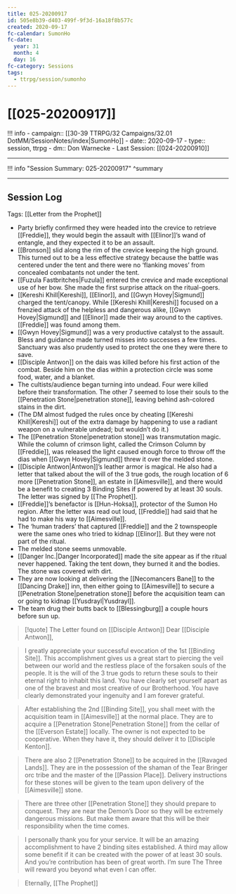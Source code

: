 ```yaml
---
title: 025-20200917
id: 505e8b39-d403-499f-9f3d-16a18f8b577c
created: 2020-09-17
fc-calendar: SumonHo
fc-date:
  year: 31
  month: 4
  day: 16
fc-category: Sessions
tags:
  - ttrpg/session/sumonho
---
```


# [[025-20200917]]

!!! info
    - campaign:: [[30-39 TTRPG/32 Campaigns/32.01 DotMM/SessionNotes/index|SumonHo]]
    - date:: 2020-09-17
    - type:: session, ttrpg
    - dm:: Don Warnecke
    - Last Session: [[024-20200910]]


---

!!! info "Session Summary: 025-20200917"
    ^summary

---

## Session Log

Tags: [[Letter from the Prophet]]

- Party briefly confirmed they were headed into the crevice to retrieve [[Freddie]], they would begin the assault with [[Elinor]]’s wand of entangle, and they expected it to be an assault.
- [[Bronson]] slid along the rim of the crevice keeping the high ground. This turned out to be a less effective strategy because the battle was centered under the tent and there were no ‘flanking moves’ from concealed combatants not under the tent.
- [[Fuzula Fastbritches|Fuzula]] entered the crevice and made exceptional use of her bow. She made the first surprise attack on the ritual-goers.
- [[Kereshi Khill|Kereshi]], [[Elinor]], and [[Gwyn Hovey|Sigmund]] charged the tent/canopy. While [[Kereshi Khill|Kereshi]] focused on a frenzied attack of the helpless and dangerous alike, [[Gwyn Hovey|Sigmund]] and [[Elinor]] made their way around to the captives. [[Freddie]] was found among them.
- [[Gwyn Hovey|Sigmund]] was a very productive catalyst to the assault. Bless and guidance made turned misses into successes a few times. Sanctuary was also prudently used to protect the one they were there to save.
- [[Disciple Antwon]] on the dais was killed before his first action of the combat. Beside him on the dias within a protection circle was some food, water, and a blanket.
- The cultists/audience began turning into undead. Four were killed before their transformation. The other 7 seemed to lose their souls to the [[Penetration Stone|penetration stone]], leaving behind ash-colored stains in the dirt.  
- (The DM almost fudged the rules once by cheating [[Kereshi Khill|Kereshi]] out of the extra damage by happening to use a radiant weapon on a vulnerable undead; but wouldn’t do it.)
- The [[Penetration Stone|penetration stone]] was transmutation magic. While the column of crimson light, called the Crimson Column by [[Freddie]], was released the light caused enough force to throw off the dias when [[Gwyn Hovey|Sigmund]] threw it over the melded stone.
- [[Disciple Antwon|Antwon]]’s leather armor is magical. He also had a letter that talked about the will of the 3 true gods, the rough location of 6 more [[Penetration Stone]], an estate in [[Aimesville]], and there would be a benefit to creating 3 Binding Sites if powered by at least 30 souls. The letter was signed by [[The Prophet]].  
- [[Freddie]]’s benefactor is [[Hun-Hoksa]], protector of the Sumon Ho region. After the letter was read out loud, [[Freddie]] had said that he had to make his way to [[Aimesville]].
- The ‘human traders’ that captured [[Freddie]] and the 2 townspeople were the same ones who tried to kidnap [[Elinor]]. But they were not part of the ritual.
- The melded stone seems unmovable.
- [[Danger Inc.|Danger Incorporated]] made the site appear as if the ritual never happened. Taking the tent down, they burned it and the bodies. The stone was covered with dirt.
- They are now looking at delivering the [[Necomancers Bane]] to the [[Dancing Drake]] inn, then either going to [[Aimesville]] to secure a [[Penetration Stone|penetration stone]] before the acquisition team can or going to kidnap [[Yusdrayl|Yusdrayl]].
- The team drug their butts back to [[Blessingburg]] a couple hours before sun up.


>[!quote] The Letter found on [[Disciple Antwon]]
>Dear [[Disciple Antwon]],
    
>I greatly appreciate your successful evocation of the 1st [[Binding Site]]. This accomplishment gives us a great start to piercing the veil between our world and the restless place of the forsaken souls of the people. It is the will of the 3 true gods to return these souls to their eternal right to inhabit this land. You have clearly set yourself apart as one of the bravest and most creative of our Brotherhood. You have clearly demonstrated your ingenuity and I am forever grateful.
    
>After establishing the 2nd [[Binding Site]], you shall meet with the acquisition team in [[Aimesville]] at the normal place. They are to acquire a [[Penetration Stone|Penetration Stone]] from the cellar of the [[Everson Estate]] locally. The owner is not expected to be cooperative. When they have it, they should deliver it to [[Disciple Kenton]].
    
>There are also 2 [[Penetration Stone]] to be acquired in the [[Ravaged Lands]]. They are in the possession of the shaman of the Tear Bringer orc tribe and the master of the [[Passion Place]]. Delivery instructions for these stones will be given to the team upon delivery of the [[Aimesville]] stone.
    
>There are three other [[Penetration Stone]] they should prepare to conquest. They are near the Demon’s Door so they will be extremely dangerous missions. But make them aware that this will be their responsibility when the time comes.
    
>I personally thank you for your service. It will be an amazing accomplishment to have 2 binding sites established. A third may allow some benefit if it can be created with the power of at least 30 souls. And you’re contribution has been of great worth. I’m sure The Three will reward you beyond what even I can offer. 
    
>Eternally,
>[[The Prophet]]
